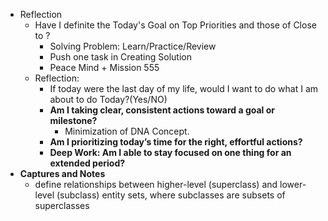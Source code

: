 - Reflection
	- Have I definite the Today's Goal on Top Priorities and those of Close to ?
		- Solving Problem: Learn/Practice/Review
		- Push one task in Creating Solution
		- Peace Mind + Mission 555
	- Reflection:
		- If today were the last day of my life, would I want to do what I am about to do Today?(Yes/NO)
		- **Am I taking clear, consistent actions toward a goal or milestone?**
			- Minimization of DNA Concept.
		- **Am I prioritizing today’s time for the right, effortful actions?**
		- **Deep Work: Am I able to stay focused on one thing for an extended period?**
- **Captures and Notes**
	- define relationships between higher-level (superclass) and lower-level (subclass) entity sets, where subclasses are subsets of superclasses